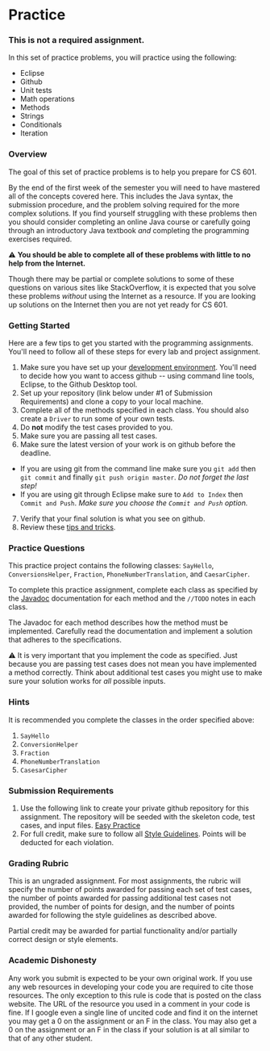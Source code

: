 Practice
========

### This is not a required assignment.

In this set of practice problems, you will practice using the following:

- Eclipse
- Github
- Unit tests
- Math operations
- Methods
- Strings
- Conditionals
- Iteration

### Overview

The goal of this set of practice problems is to help you prepare for CS 601.

By the end of the first week of the semester you will need to have mastered all of the concepts covered here. This includes the Java syntax, the submission procedure, and the problem solving required for the more complex solutions. If you find yourself struggling with these problems then you should consider completing an online Java course or carefully going through an introductory Java textbook *and* completing the programming exercises required.

:warning: **You should be able to complete all of these problems with little to no help from the Internet.**

Though there may be partial or complete solutions to some of these questions on various sites like StackOverflow, it is expected that you solve these problems *without* using the Internet as a resource. If you are looking up solutions on the Internet then you are not yet ready for CS 601. 

### Getting Started

Here are a few tips to get you started with the programming assignments. You'll need to follow all of these steps for every lab and project assignment.

1. Make sure you have set up your [development environment](https://github.com/CS601-F18/notes/blob/master/admin/devenvironment.md). You'll need to decide how you want to access github -- using command line tools, Eclipse, to the Github Desktop tool.
2. Set up your repository (link below under #1 of Submission Requirements) and clone a copy to your local machine.
3. Complete all of the methods specified in each class. You should also create a `Driver` to run some of your own tests. 
4. Do **not** modify the test cases provided to you.
5. Make sure you are passing all test cases.
6. Make sure the latest version of your work is on github before the deadline.
  - If you are using git from the command line make sure you `git add` then `git commit` and finally `git push origin master`. *Do not forget the last step!*
  - If you are using git through Eclipse make sure to `Add to Index` then `Commit and Push`. *Make sure you choose the `Commit and Push` option.*
7. Verify that your final solution is what you see on github.
8. Review these [tips and tricks](https://github.com/CS601-F18/notes/blob/master/admin/tips.md).

### Practice Questions

This practice project contains the following classes: `SayHello`, `ConversionsHelper`, `Fraction`, `PhoneNumberTranslation`, and `CaesarCipher`. 

To complete this practice assignment, complete each class as specified by the [Javadoc](http://www.oracle.com/technetwork/articles/java/index-jsp-135444.html) documentation for each method and the `//TODO` notes in each class. 

The Javadoc for each method describes how the method must be implemented. Carefully read the documentation and implement a solution that adheres to the specifications.

:warning: It is very important that you implement the code as specified. Just because you are passing test cases does not mean you have implemented a method correctly. Think about additional test cases you might use to make sure your solution works for *all* possible inputs.

### Hints

It is recommended you complete the classes in the order specified above:

1. `SayHello`
2. `ConversionHelper`
3. `Fraction`
4. `PhoneNumberTranslation`
5. `CasesarCipher`

### Submission Requirements

1. Use the following link to create your private github repository for this assignment. The repository will be seeded with the skeleton code, test cases, and input files. [Easy Practice]()
2. For full credit, make sure to follow all [Style Guidelines](https://github.com/CS601-F18/notes/blob/master/admin/style.md). Points will be deducted for each violation.

### Grading Rubric

This is an ungraded assignment. For most assignments, the rubric will specify the number of points awarded for passing each set of test cases, the number of points awarded for passing additional test cases not provided, the number of points for design, and the number of points awarded for following the style guidelines as described above.

Partial credit may be awarded for partial functionality and/or partially correct design or style elements.

### Academic Dishonesty

Any work you submit is expected to be your own original work. If you use any web resources in developing your code you are required to cite those resources. The only exception to this rule is code that is posted on the class website. The URL of the resource you used in a comment in your code is fine. If I google even a single line of uncited code and find it on the internet you may get a 0 on the assignment or an F in the class. You may also get a 0 on the assignment or an F in the class if your solution is at all similar to that of any other student.
